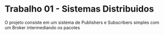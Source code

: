 # Trabalho 01 - Sistemas Distribuidos
O projeto consiste em um sistema de Publishers e Subscribers simples com um Broker intermediando os pacotes
